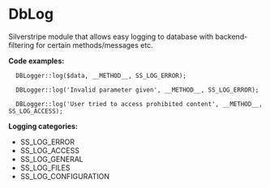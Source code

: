 # DbLog
Silverstripe module that allows easy logging to database with backend-filtering for certain methods/messages etc. 

**Code examples:**
```
  DBLogger::log($data, __METHOD__, SS_LOG_ERROR);

  DBLogger::log('Invalid parameter given', __METHOD__, SS_LOG_ERROR);

  DBLogger::log('User tried to access prohibited content', __METHOD__, SS_LOG_ACCESS);

```


**Logging categories:**

* SS_LOG_ERROR
* SS_LOG_ACCESS
* SS_LOG_GENERAL
* SS_LOG_FILES
* SS_LOG_CONFIGURATION

